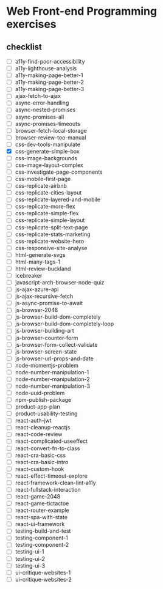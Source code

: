 # Web Front-end Programming exercises

## checklist
- [ ] a11y-find-poor-accessibility
- [ ] a11y-lighthouse-analysis
- [ ] a11y-making-page-better-1
- [ ] a11y-making-page-better-2
- [ ] a11y-making-page-better-3
- [ ] ajax-fetch-to-ajax
- [ ] async-error-handling
- [ ] async-nested-promises
- [ ] async-promises-all
- [ ] async-promises-timeouts
- [ ] browser-fetch-local-storage
- [ ] browser-review-too-manual
- [ ] css-dev-tools-manipulate
- [x] css-generate-simple-box
- [ ] css-image-backgrounds
- [ ] css-image-layout-complex
- [ ] css-investigate-page-components
- [ ] css-mobile-first-page
- [ ] css-replicate-airbnb
- [ ] css-replicate-cities-layout
- [ ] css-replicate-layered-and-mobile
- [ ] css-replicate-more-flex
- [ ] css-replicate-simple-flex
- [ ] css-replicate-simple-layout
- [ ] css-replicate-split-text-page
- [ ] css-replicate-stats-marketing
- [ ] css-replicate-website-hero
- [ ] css-responsive-site-analyse
- [ ] html-generate-svgs
- [ ] html-many-tags-1
- [ ] html-review-buckland
- [ ] icebreaker
- [ ] javascript-arch-browser-node-quiz
- [ ] js-ajax-azure-api
- [ ] js-ajax-recursive-fetch
- [ ] js-async-promise-to-await
- [ ] js-browser-2048
- [ ] js-browser-build-dom-completely
- [ ] js-browser-build-dom-completely-loop
- [ ] js-browser-building-art
- [ ] js-browser-counter-form
- [ ] js-browser-form-collect-validate
- [ ] js-browser-screen-state
- [ ] js-browser-url-props-and-date
- [ ] node-momentjs-problem
- [ ] node-number-manipulation-1
- [ ] node-number-manipulation-2
- [ ] node-number-manipulation-3
- [ ] node-uuid-problem
- [ ] npm-publish-package
- [ ] product-app-plan
- [ ] product-usability-testing
- [ ] react-auth-jwt
- [ ] react-cleanup-reactjs
- [ ] react-code-review
- [ ] react-complicated-useeffect
- [ ] react-convert-fn-to-class
- [ ] react-cra-basic-css
- [ ] react-cra-basic-intro
- [ ] react-custom-hook
- [ ] react-effect-timeout-explore
- [ ] react-framework-clean-lint-a11y
- [ ] react-fullstack-interaction
- [ ] react-game-2048
- [ ] react-game-tictactoe
- [ ] react-router-example
- [ ] react-spa-with-state
- [ ] react-ui-framework
- [ ] testing-build-and-test
- [ ] testing-component-1
- [ ] testing-component-2
- [ ] testing-ui-1
- [ ] testing-ui-2
- [ ] testing-ui-3
- [ ] ui-critique-websites-1
- [ ] ui-critique-websites-2

